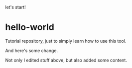 let's start!

# hello-world
Tutorial repository, just to simply learn how to use this tool.

And here's some change.

Not only I edited stuff above, but also added some content.
